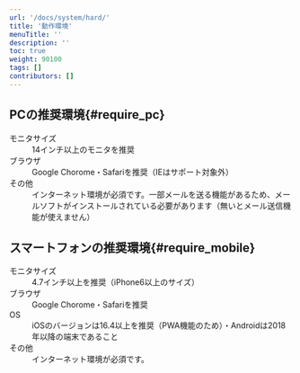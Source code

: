 ```yaml
---
url: '/docs/system/hard/'
title: '動作環境'
menuTitle: ''
description: ''
toc: true
weight: 90100
tags: []
contributors: []
---
```


## PCの推奨環境{#require_pc}

<dl class="basic">
<dt>モニタサイズ</dt>
<dd>14インチ以上のモニタを推奨</dd>
<dt>ブラウザ</dt>
<dd>Google Chorome・Safariを推奨（IEはサポート対象外）</dd>
<dt>その他</dt>
<dd>インターネット環境が必須です。一部メールを送る機能があるため、メールソフトがインストールされている必要があります（無いとメール送信機能が使えません）</dd>
</dl>

## スマートフォンの推奨環境{#require_mobile}

<dl class="basic">
<dt>モニタサイズ</dt>
<dd>4.7インチ以上を推奨（iPhone6以上のサイズ）</dd>
<dt>ブラウザ</dt>
<dd>Google Chorome・Safariを推奨</dd>
<dt>OS</dt>
<dd>iOSのバージョンは16.4以上を推奨（PWA機能のため）・Androidは2018年以降の端末であること</dd>
<dt>その他</dt>
<dd>インターネット環境が必須です。</dd>
</dl>
